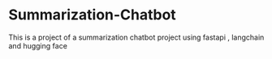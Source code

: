 # Summarization-Chatbot
This is a project of a summarization chatbot project using fastapi , langchain and hugging face
